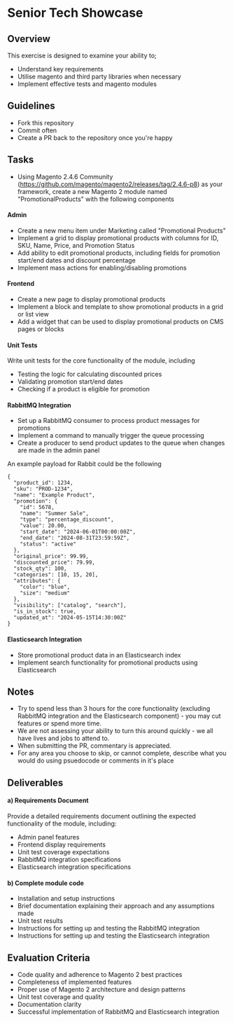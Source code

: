 # Senior Tech Showcase

## Overview

This exercise is designed to examine your ability to;

* Understand key requirements
* Utilise magento and third party libraries when necessary
* Implement effective tests and magento modules

## Guidelines

* Fork this repository
* Commit often
* Create a PR back to the repository once you're happy

## Tasks

* Using Magento 2.4.6 Community (https://github.com/magento/magento2/releases/tag/2.4.6-p8) as your framework, create a new Magento 2 module named "PromotionalProducts" with the following components


#### Admin

* Create a new menu item under Marketing called "Promotional Products"
* Implement a grid to display promotional products with columns for ID, SKU, Name, Price, and Promotion Status
* Add ability to edit promotional products, including fields for promotion start/end dates and discount percentage
* Implement mass actions for enabling/disabling promotions

#### Frontend

* Create a new page to display promotional products
* Implement a block and template to show promotional products in a grid or list view
* Add a widget that can be used to display promotional products on CMS pages or blocks

#### Unit Tests

Write unit tests for the core functionality of the module, including

* Testing the logic for calculating discounted prices
* Validating promotion start/end dates
* Checking if a product is eligible for promotion



#### RabbitMQ Integration

* Set up a RabbitMQ consumer to process product messages for promotions
* Implement a command to manually trigger the queue processing
* Create a producer to send product updates to the queue when changes are made in the admin panel

An example payload for Rabbit could be the following
```
{
  "product_id": 1234,
  "sku": "PROD-1234",
  "name": "Example Product",
  "promotion": {
    "id": 5678,
    "name": "Summer Sale",
    "type": "percentage_discount",
    "value": 20.00,
    "start_date": "2024-06-01T00:00:00Z",
    "end_date": "2024-08-31T23:59:59Z",
    "status": "active"
  },
  "original_price": 99.99,
  "discounted_price": 79.99,
  "stock_qty": 100,
  "categories": [10, 15, 20],
  "attributes": {
    "color": "blue",
    "size": "medium"
  },
  "visibility": ["catalog", "search"],
  "is_in_stock": true,
  "updated_at": "2024-05-15T14:30:00Z"
}
```


#### Elasticsearch Integration

* Store promotional product data in an Elasticsearch index
* Implement search functionality for promotional products using Elasticsearch



## Notes


* Try to spend less than 3 hours for the core functionality (excluding RabbitMQ integration and the Elasticsearch component) - you may cut features or spend more time.
* We are not assessing your ability to turn this around quickly - we all have lives and jobs to attend to.
* When submitting the PR, commentary is appreciated.
* For any area you choose to skip, or cannot complete, describe what you would do using psuedocode or comments in it's place




## Deliverables

#### a) Requirements Document

Provide a detailed requirements document outlining the expected functionality of the module, including:

* Admin panel features
* Frontend display requirements
* Unit test coverage expectations
* RabbitMQ integration specifications
* Elasticsearch integration specifications


#### b) Complete module code
* Installation and setup instructions
* Brief documentation explaining their approach and any assumptions made
* Unit test results
* Instructions for setting up and testing the RabbitMQ integration
* Instructions for setting up and testing the Elasticsearch integration

## Evaluation Criteria

* Code quality and adherence to Magento 2 best practices
* Completeness of implemented features
* Proper use of Magento 2 architecture and design patterns
* Unit test coverage and quality
* Documentation clarity
* Successful implementation of RabbitMQ and Elasticsearch integration






